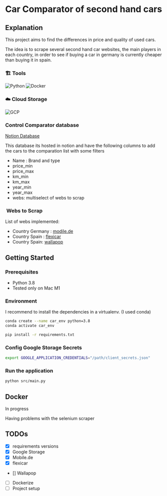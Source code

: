 # Car Comparator of second hand cars

## Explanation

This project aims to find the differences in price and quality of used cars.

The idea is to scrape several second hand car websites, the main players in each country, in order to see if buying a car in germany is currently cheaper than buying it in spain.

### 🏗️ Tools

![Python](https://img.shields.io/badge/Python-FFD43B?style=for-the-badge&logo=python&logoColor=darkgreen)
![Docker](https://img.shields.io/badge/Docker-2CA5E0?style=for-the-badge&logo=docker&logoColor=white)

### ☁️ Cloud Storage

![GCP](https://img.shields.io/badge/Google_Cloud-4285F4?style=for-the-badge&logo=google-cloud&logoColor=white)

### Control Comparator database

[Notion Database](https://jmmoyano.notion.site/Cars_comparator-9f00a3afd5ed40ac99145f3560923bd6)

This database its hosted in notion and have the following columns to add the cars to the comparation list with some filters

- Name : Brand and type
- price_min
- price_max
- km_min
- km_max
- year_min
- year_max
- webs:  multiselect of webs to scrap

###  Webs to Scrap

 List of webs implemented:

- Country Germany :  [modile.de](https://www.mobile.de/?lang=en)
- Country Spain : [flexicar](https://www.flexicar.es/coches-segunda-mano/)
- Country Spain: [wallapop](https://es.wallapop.com/coches-segunda-mano)

## Getting Started

### Prerequisites

- Python 3.8
- Tested only on Mac M1

### Environment

I recommend to install the dependencies in a virtualenv. (I used conda)

```bash
conda create --name car_env python=3.8
conda activate car_env  
```

```bash
pip install -r requirements.txt
```

### Config Google Storage Secrets

```bash
export GOOGLE_APPLICATION_CREDENTIALS="/path/client_secrets.json"
```

### Run the application

```bash
python src/main.py
```

## Docker 

In progress

Having problems with the selenium scraper

## TODOs

- [X] requirements versions
- [X] Google Storage
- [X] Mobile.de
- [X] flexicar
- [] Wallapop
- [ ] Dockerize
- [ ] Project setup
